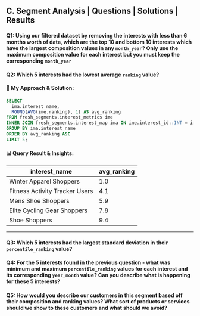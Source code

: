 ## C. Segment Analysis | Questions | Solutions | Results

#### Q1: Using our filtered dataset by removing the interests with less than 6 months worth of data, which are the top 10 and bottom 10 interests which have the largest composition values in any `month_year`? Only use the maximum composition value for each interest but you must keep the corresponding `month_year`
#### Q2: Which 5 interests had the lowest average `ranking` value?
#### 🧠 My Approach & Solution:

````sql
SELECT
  ima.interest_name,
  ROUND(AVG(ime.ranking), 1) AS avg_ranking
FROM fresh_segments.interest_metrics ime
INNER JOIN fresh_segments.interest_map ima ON ime.interest_id::INT = ima.id
GROUP BY ima.interest_name
ORDER BY avg_ranking ASC
LIMIT 5;
  ````

#### 📊 Query Result & Insights:
| interest_name                  | avg_ranking |
| ------------------------------ | ----------- |
| Winter Apparel Shoppers        | 1.0         |
| Fitness Activity Tracker Users | 4.1         |
| Mens Shoe Shoppers             | 5.9         |
| Elite Cycling Gear Shoppers    | 7.8         |
| Shoe Shoppers                  | 9.4         |

---
#### Q3: Which 5 interests had the largest standard deviation in their `percentile_ranking` value?
#### Q4: For the 5 interests found in the previous question - what was minimum and maximum `percentile_ranking` values for each interest and its corresponding `year_month` value? Can you describe what is happening for these 5 interests?
#### Q5: How would you describe our customers in this segment based off their composition and ranking values? What sort of products or services should we show to these customers and what should we avoid?
